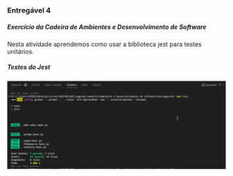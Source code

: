### Entregável 4
##### Exercício da Cadeira de Ambientes e Desenvolvimento de Software

Nesta atividade aprendemos como usar a biblioteca jest para testes unitários.

##### Testes do Jest

![](/modeloTeste.png)